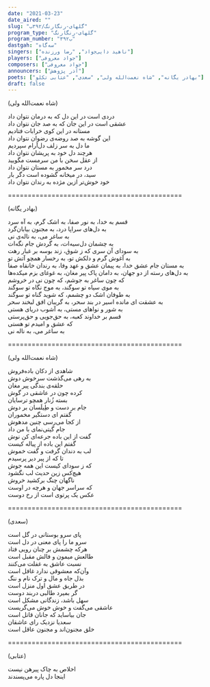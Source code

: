 ```yaml
---
date: "2021-03-23"
date_aired: ""
slug: "گلهای-رنگارنگ/۳۹۲ب"
program_type: "گلهای-رنگارنگ"
program_number: "۳۹۲ب"
dastgah: "سه‌گاه"
singers: ["ناهید دایی‌جواد", "رضا ورزنده"]
players: ["جواد معروفی"]
composers: ["جواد معروفی"]
announcers: ["آذر پژوهش"]
poets: ["بهادر یگانه", "شاه نعمت‌الله ولی", "سعدی", "عتابی تکلو"]
draft: false
---
```


(شاه نعمت‌الله ولی)  

دردی است در این دل که به درمان نتوان داد  
عشقی است در این جان که به صد جان نتوان داد  
مستانه در این کوی خرابات فتادیم  
این گوشه به صد روضه‌ی رضوان نتوان داد  
ما دل به سر زلف دل‌آرام سپردیم  
هرچند دل خود به پریشان نتوان داد  
از عقل سخن با من سرمست مگویید  
درد سر مخمور به مستان نتوان داد  
سید، در میخانه گشوده است دگر بار  
خود خوش‌تر ازین مژده به رندان نتوان داد  

============================================  

(بهادر یگانه)  

قسم به خدا، به نور صفا، به اشک گرم، به آه سرد  
به دل‌های سراپا درد، به مجنون بیابان‌گرد  
به ساغر می، به ناله‌ی نی  
به چشمان دل‌سیه‌ات، به گردش جام نگه‌ات  
به سودای آن سری که ز شوق، زند بوسه بر غبار رهت  
به آغوش گرم و دلکش تو، به رخسار همچو آتش تو  
به مستان جام عشق خدا، به پیمان عشق و عهد وفا، به رندان خانقاه صفا  
به دل‌های رسته از دو جهان، به دامان پاک پیر مغان، به غوغای بزم میکده‌ها  
که چون ساغر به جوشم، که چون نی در خروشم  
به موی سیاه تو سوگند، به موج نگاه تو سوگند  
به طوفان اشک دو چشمم، که شوید گناه تو سوگند  
به عشقت ای مانده اسیر در بند سحر، به گریبان افق لبخند سحر  
به شور و نواهای مستی، به آشوب دریای هستی  
قسم بر خداوند کعبه، به حق‌جویی و حق‌پرستی  
که عشق و امیدم تو هستی  
به ساغر می، به ناله نی  

============================================  

(شاه نعمت‌الله ولی)  

شاهدی از دکان باده‌فروش  
به رهی می‌گذشت سرخوش دوش  
حلقه‌ی بندگی پیر مغان  
کرده چون در عاشقی در گوش  
بسته زُنار همچو ترسایان  
جام بر دست و طِیلَسان بر دوش  
گفتم ای دستگیر مخموران  
از کجا می‌رسی چنین مدهوش  
جام گیتی‌نمای با من داد  
گفت از این باده جرعه‌ای کن نوش  
گفتم این باده از پیاله کیست  
لب به دندان گرفت و گفت خموش  
تا که از پیر دیر پرسیدم  
که ز سودای کیست این همه جوش  
هیچ‌کس زین حدیث لب نگشود  
ناگهان چنگ برکشید خروش  
که سراسر جهان و هرچه در اوست  
عکس یک پرتوی است از رخ دوست  

============================================  

(سعدی)  

پای سرو بوستانی در گل است  
سرو ما را پای معنی در دل است  
هرکه چشمش بر چنان رویی فتاد  
طالعش میمون و فالش مقبل است  
نسبت عاشق به غفلت می‌کنند  
وآن‌که معشوقی ندارد غافل است  
بذل جاه و مال و ترک نام و ننگ  
در طریق عشق اول منزل است  
گر بمیرد طالبی دربند دوست  
سهل باشد، زندگانی مشکل است  
عاشقی می‌گفت و خوش خوش می‌گریست  
جان بیاساید که جانان قاتل است  
سعدیا نزدیک رای عاشقان  
خلق مجنون‌اند و مجنون عاقل است  

============================================  

(عتابی)  

اخلاص به چاک پیرهن نیست  
اینجا دل پاره می‌پسندند  
